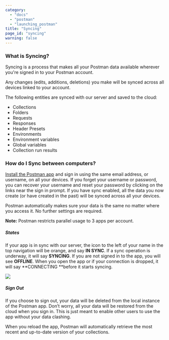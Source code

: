 ```yaml
---
category: 
  - "docs"
  - "postman"
  - "launching_postman"
title: "Syncing"
page_id: "syncing"
warning: false
---
```


### What is Syncing?

Syncing is a process that makes all your Postman data available wherever you're signed in to your Postman account.

Any changes (edits, additions, deletions) you make will be synced across all devices linked to your account.

The following entities are synced with our server and saved to the cloud:

   *   Collections
   *   Folders
   *   Requests
   *   Responses
   *   Header Presets
   *   Environments
   *   Environment variables
   *   Global variables
   *   Collection run results

### How do I Sync between computers?

[Install the Postman app](https://getpostman.com/apps) and sign in using the same email address, or username, on all your devices. If you forget your username or password, you can recover your username and reset your password by clicking on the links near the sign in prompt. If you have sync enabled, all the data you now create (or have created in the past) will be synced across all your devices.

Postman automatically makes sure your data is the same no matter where you access it. No further settings are required.

**Note:** Postman restricts parallel usage to 3 apps per account.

##### **States**

If your app is in sync with our server, the icon to the left of your name in the top navigation will be orange, and say **IN SYNC**. If a sync operation is underway, it will say **SYNCING**. If you are not signed in to the app, you will see **OFFLINE**. When you open the app or if your connection is dropped, it will say **CONNECTING **before it starts syncing.

![](https://s3.amazonaws.com/postman-static-getpostman-com/postman-docs/58537162.png)

##### **Sign Out**

If you choose to sign out, your data will be deleted from the local instance of the Postman app. Don’t worry, all your data will be restored from the cloud when you sign in. This is just meant to enable other users to use the app without your data clashing.

When you reload the app, Postman will automatically retrieve the most recent and up-to-date version of your collections.
